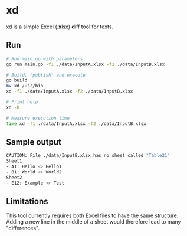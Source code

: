 # xd
xd is a simple Excel (.**x**lsx) **d**iff tool for texts.  

## Run
```bash
# Run main.go with parameters
go run main.go -f1 ./data/InputA.xlsx -f2 ./data/InputB.xlsx

# Build, "publish" and execute
go build
mv xd /usr/bin
xd -f1 ./data/InputA.xlsx -f2 ./data/InputB.xlsx

# Print help
xd -h

# Measure execution time
time xd -f1 ./data/InputA.xlsx -f2 ./data/InputB.xlsx
```

## Sample output
```bash
CAUTION: File ./data/InputB.xlsx has no sheet called "Table21"
Sheet1
- A1: Hello <> Hello1
- B1: World <> World2
Sheet2
- E12: Example <> Test
```

## Limitations
This tool currently requires both Excel files to have the same structure.  
Adding a new line in the middle of a sheet would therefore lead to many "differences".  
